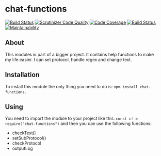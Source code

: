# chat-functions

[![Build Status](https://travis-ci.org/MagnusGreiff/ramverk2-project-v2-chat-functions.svg?branch=master)](https://travis-ci.org/MagnusGreiff/ramverk2-project-v2-chat-functions)
[![Scrutinizer Code Quality](https://scrutinizer-ci.com/g/MagnusGreiff/ramverk2-project-v2-chat-functions/badges/quality-score.png?b=master)](https://scrutinizer-ci.com/g/MagnusGreiff/ramverk2-project-v2-chat-functions/?branch=master)
[![Code Coverage](https://scrutinizer-ci.com/g/MagnusGreiff/ramverk2-project-v2-chat-functions/badges/coverage.png?b=master)](https://scrutinizer-ci.com/g/MagnusGreiff/ramverk2-project-v2-chat-functions/?branch=master)
[![Build Status](https://scrutinizer-ci.com/g/MagnusGreiff/ramverk2-project-v2-chat-functions/badges/build.png?b=master)](https://scrutinizer-ci.com/g/MagnusGreiff/ramverk2-project-v2-chat-functions/build-status/master)
[![Maintainability](https://api.codeclimate.com/v1/badges/8284b05ecee7b118bf19/maintainability)](https://codeclimate.com/github/MagnusGreiff/ramverk2-project-v2-chat-functions/maintainability)


## About

This modules is part of a bigger project. It contains help functions to make my life easier. I can set protocol, handle regex and change text.

## Installation

To install this module the only thing you need to do is: `npm install chat-functions`.

## Using

You need to import the module to your project like this: `const cf = require("chat-functions")` and then you can use the following functions:
* checkText()
* setSubProtocol()
* checkProtocol
* outputLog
